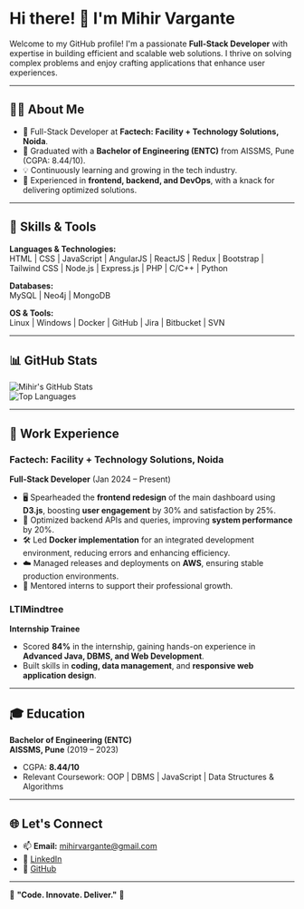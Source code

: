 # Hi there! 👋 I'm Mihir Vargante

Welcome to my GitHub profile! I'm a passionate **Full-Stack Developer** with expertise in building efficient and scalable web solutions. I thrive on solving complex problems and enjoy crafting applications that enhance user experiences.

---

## 👨‍💻 About Me

- 🌟 Full-Stack Developer at **Factech: Facility + Technology Solutions, Noida**.
- 🏫 Graduated with a **Bachelor of Engineering (ENTC)** from AISSMS, Pune (CGPA: 8.44/10).
- 💡 Continuously learning and growing in the tech industry.
- 💼 Experienced in **frontend, backend, and DevOps**, with a knack for delivering optimized solutions.

---

## 🚀 Skills & Tools

**Languages & Technologies:**  
HTML | CSS | JavaScript | AngularJS | ReactJS | Redux | Bootstrap | Tailwind CSS | Node.js | Express.js | PHP | C/C++ | Python

**Databases:**  
MySQL | Neo4j | MongoDB

**OS & Tools:**  
Linux | Windows | Docker | GitHub | Jira | Bitbucket | SVN

---

## 📊 GitHub Stats

![Mihir's GitHub Stats](https://github-readme-stats.vercel.app/api?username=MihirVargante&show_icons=true&theme=radical)  
![Top Languages](https://github-readme-stats.vercel.app/api/top-langs/?username=MihirVargante&layout=compact&theme=radical)

---

## 🏢 Work Experience

### Factech: Facility + Technology Solutions, Noida  
**Full-Stack Developer** (Jan 2024 – Present)  
- 🖥 Spearheaded the **frontend redesign** of the main dashboard using **D3.js**, boosting **user engagement** by 30% and satisfaction by 25%.
- 🚀 Optimized backend APIs and queries, improving **system performance** by 20%.
- 🛠 Led **Docker implementation** for an integrated development environment, reducing errors and enhancing efficiency.
- ☁️ Managed releases and deployments on **AWS**, ensuring stable production environments.
- 🤝 Mentored interns to support their professional growth.

### LTIMindtree  
**Internship Trainee**  
- Scored **84%** in the internship, gaining hands-on experience in **Advanced Java, DBMS, and Web Development**.
- Built skills in **coding, data management**, and **responsive web application design**.

---

## 🎓 Education

**Bachelor of Engineering (ENTC)**  
**AISSMS, Pune** (2019 – 2023)  
- CGPA: **8.44/10**  
- Relevant Coursework: OOP | DBMS | JavaScript | Data Structures & Algorithms

---

## 🌐 Let's Connect

- 📫 **Email:** mihirvargante@gmail.com  
- 💼 [LinkedIn](https://linkedin.com/in/mihir-vargante/)  
- 📂 [GitHub](https://github.com/mihirvargante)

---

🌟 **"Code. Innovate. Deliver."** 🌟
